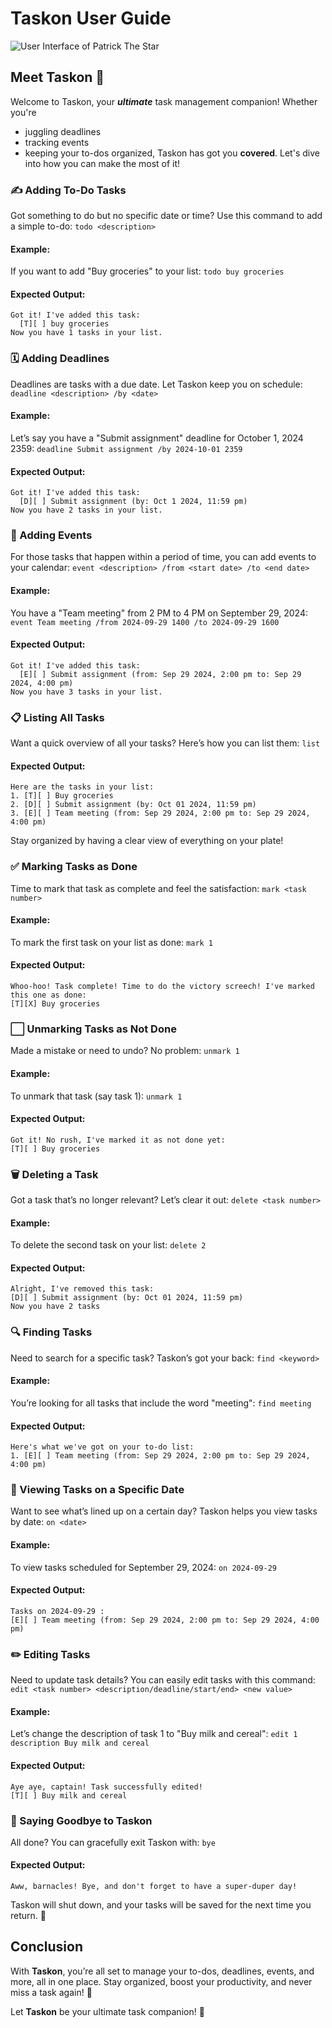 # Taskon User Guide

![User Interface of Patrick The Star](Ui.png)

## Meet Taskon 🎉
Welcome to Taskon, your **_ultimate_** task management companion!
Whether you're
- juggling deadlines
- tracking events
- keeping your to-dos organized,
Taskon has got you **covered**. Let's dive into how you can make the most of it!

### ✍️ Adding To-Do Tasks

Got something to do but no specific date or time? Use this command to add a simple to-do:
`todo <description>`

#### Example: 
If you want to add "Buy groceries" to your list: `todo buy groceries`

#### Expected Output:
```
Got it! I've added this task:
  [T][ ] buy groceries
Now you have 1 tasks in your list.
```

### 🗓️ Adding Deadlines

Deadlines are tasks with a due date. Let Taskon keep you on schedule:
`deadline <description> /by <date>`

#### Example:
Let’s say you have a "Submit assignment" deadline for October 1, 2024 2359: `deadline Submit assignment /by 2024-10-01 2359`

#### Expected Output:
```
Got it! I've added this task:
  [D][ ] Submit assignment (by: Oct 1 2024, 11:59 pm)
Now you have 2 tasks in your list.
```

### 🎊 Adding Events

For those tasks that happen within a period of time, you can add events to your calendar:
`event <description> /from <start date> /to <end date>`

#### Example:
You have a "Team meeting" from 2 PM to 4 PM on September 29, 2024: `event Team meeting /from 2024-09-29 1400 /to 2024-09-29 1600`

#### Expected Output:
```
Got it! I've added this task:
  [E][ ] Submit assignment (from: Sep 29 2024, 2:00 pm to: Sep 29 2024, 4:00 pm)
Now you have 3 tasks in your list.
```

### 📋 Listing All Tasks

Want a quick overview of all your tasks? Here’s how you can list them: `list`

#### Expected Output:
```
Here are the tasks in your list:
1. [T][ ] Buy groceries
2. [D][ ] Submit assignment (by: Oct 01 2024, 11:59 pm)
3. [E][ ] Team meeting (from: Sep 29 2024, 2:00 pm to: Sep 29 2024, 4:00 pm)
```
Stay organized by having a clear view of everything on your plate!

### ✅ Marking Tasks as Done

Time to mark that task as complete and feel the satisfaction: `mark <task number>`

#### Example:
To mark the first task on your list as done: `mark 1`

#### Expected Output:
```
Whoo-hoo! Task complete! Time to do the victory screech! I've marked this one as done:
[T][X] Buy groceries
```

### ⬜ Unmarking Tasks as Not Done

Made a mistake or need to undo? No problem: `unmark 1`

#### Example:
To unmark that task (say task 1): `unmark 1`

#### Expected Output:
```
Got it! No rush, I've marked it as not done yet:
[T][ ] Buy groceries
```

### 🗑️ Deleting a Task

Got a task that’s no longer relevant? Let’s clear it out: `delete <task number>`

#### Example:
To delete the second task on your list: `delete 2`

#### Expected Output:
```
Alright, I've removed this task:
[D][ ] Submit assignment (by: Oct 01 2024, 11:59 pm)
Now you have 2 tasks
```

### 🔍 Finding Tasks

Need to search for a specific task? Taskon’s got your back: `find <keyword>`

#### Example:
You’re looking for all tasks that include the word "meeting": `find meeting`

#### Expected Output:
```
Here's what we've got on your to-do list:
1. [E][ ] Team meeting (from: Sep 29 2024, 2:00 pm to: Sep 29 2024, 4:00 pm)
```

### 📅 Viewing Tasks on a Specific Date

Want to see what’s lined up on a certain day? Taskon helps you view tasks by date: `on <date>`

#### Example:
To view tasks scheduled for September 29, 2024: `on 2024-09-29`

#### Expected Output:
```
Tasks on 2024-09-29 :
[E][ ] Team meeting (from: Sep 29 2024, 2:00 pm to: Sep 29 2024, 4:00 pm)
```

### ✏️ Editing Tasks

Need to update task details? You can easily edit tasks with this command:
`edit <task number> <description/deadline/start/end> <new value>`

#### Example:
Let’s change the description of task 1 to "Buy milk and cereal": `edit 1 description Buy milk and cereal`

#### Expected Output:
```
Aye aye, captain! Task successfully edited!
[T][ ] Buy milk and cereal
```

### 👋 Saying Goodbye to Taskon

All done? You can gracefully exit Taskon with: `bye`

#### Expected Output:
```
Aww, barnacles! Bye, and don't forget to have a super-duper day!
```
Taskon will shut down, and your tasks will be saved for the next time you return. 🌟

## Conclusion

With **Taskon**, you’re all set to manage your to-dos, deadlines, events, and more, all in one place.
Stay organized, boost your productivity, and never miss a task again! 🎯

Let **Taskon** be your ultimate task companion! 💪